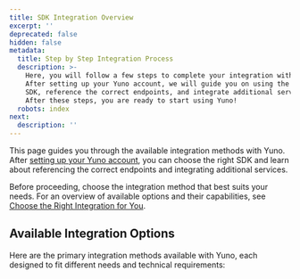```yaml
---
title: SDK Integration Overview
excerpt: ''
deprecated: false
hidden: false
metadata:
  title: Step by Step Integration Process
  description: >-
    Here, you will follow a few steps to complete your integration with Yuno.
    After setting up your Yuno account, we will guide you on using the right
    SDK, reference the correct endpoints, and integrate additional services.
    After these steps, you are ready to start using Yuno!
  robots: index
next:
  description: ''
---
```

This page guides you through the available integration methods with Yuno. After [setting up your Yuno account](doc:step-1-set-up-your-account), you can choose the right SDK and learn about referencing the correct endpoints and integrating additional services.

Before proceeding, choose the integration method that best suits your needs. For an overview of available options and their capabilities, see [Choose the Right Integration for You](doc:choose-the-right-integration-for-you).

## Available Integration Options

Here are the primary integration methods available with Yuno, each designed to fit different needs and technical requirements:

<Shelf classname="link_cards_container">
  <YunoCard title="Full SDK" href="https://docs.y.uno/docs/full-checkout-sdk" titleSize="h4" />

  <YunoCard title="Lite SDK (Payment)" href="https://docs.y.uno/docs/lite-checkout-sdk" titleSize="h4" />

  <YunoCard title="Lite SDK (Enrollment)" href="https://docs.y.uno/docs/enrollment-lite-sdk" titleSize="h4" />

  <YunoCard title="Secure Fields" href="https://docs.y.uno/docs/secure-fields-payment" titleSize="h4" />

  <YunoCard title="Headless SDK (Payment)" href="https://docs.y.uno/docs/headless-sdk-payment" titleSize="h4" />

  <YunoCard title="Headless SDK (Enrollment)" href="https://docs.y.uno/docs/headless-sdk-enrollment" titleSize="h4" />

  <YunoCard title="Direct Workflow" href="https://docs.y.uno/docs/direct-flow" titleSize="h4" />
</Shelf>